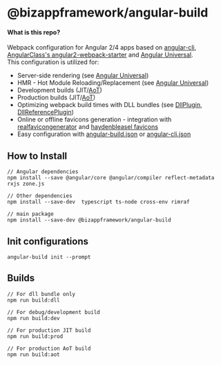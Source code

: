# @bizappframework/angular-build

#### What is this repo?
Webpack configuration for Angular 2/4 apps based on [angular-cli](https://github.com/angular/angular-cli), [AngularClass's angular2-webpack-starter](https://github.com/AngularClass/angular2-webpack-starter) and [Angular Universal](https://github.com/angular/universal).  
This configuration is utilized for:
- Server-side rendering (see [Angular Universal](https://github.com/angular/universal))  
- HMR - Hot Module Reloading/Replacement (see [Angular Universal](https://github.com/angular/universal))  
- Development builds (JIT/[AoT](https://angular.io/docs/ts/latest/cookbook/aot-compiler.html))  
- Production builds (JIT/[AoT](https://angular.io/docs/ts/latest/cookbook/aot-compiler.html))  
- Optimizing webpack build times with DLL bundles (see [DllPlugin](https://github.com/webpack/docs/wiki/list-of-plugins#dllplugin), [DllReferencePlugin](https://github.com/webpack/docs/wiki/list-of-plugins#dllreferenceplugin))
- Online or offline favicons generation - integration with [realfavicongenerator](http://realfavicongenerator.net) and [haydenbleasel favicons](https://github.com/haydenbleasel/favicons)
- Easy configuration with [angular-build.json](https://github.com/BizAppFramework/angular-build/blob/master/config/angular-build.json) or [angular-cli.json](https://github.com/angular/angular-cli)   

## How to Install
```<language>
// Angular dependencies
npm install --save @angular/core @angular/compiler reflect-metadata rxjs zone.js

// Other dependencies
npm install --save-dev  typescript ts-node cross-env rimraf 

// main package
npm install --save-dev @bizappframework/angular-build
```  

## Init configurations
```<language>
angular-build init --prompt
```  

## Builds
```<language>
// For dll bundle only
npm run build:dll

// For debug/development build
npm run build:dev

// For production JIT build
npm run build:prod

// For production AoT build
npm run build:aot
```  
